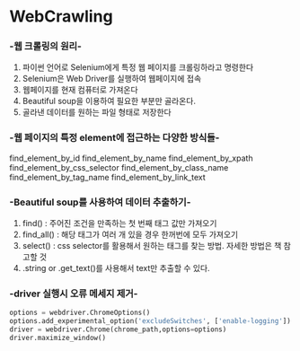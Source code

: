 # WebCrawling

### -웹 크롤링의 원리-
1. 파이썬 언어로 Selenium에게 특정 웹 페이지를 크롤링하라고 명령한다
2. Selenium은 Web Driver를 실행하여 웹페이지에 접속
3. 웹페이지를 현재 컴퓨터로 가져온다
4. Beautiful soup을 이용하여 필요한 부분만 골라온다.
5. 골라낸 데이터를 원하는 파일 형태로 저장한다

### -웹 페이지의 특정 element에 접근하는 다양한 방식들-
find_element_by_id
find_element_by_name
find_element_by_xpath
find_element_by_css_selector
find_element_by_class_name
find_element_by_tag_name
find_element_by_link_text

### -Beautiful soup를 사용하여 데이터 추출하기-
1) find() : 주어진 조건을 만족하는 첫 번째 태그 값만 가져오기
2) find_all() : 해당 태그가 여러 개 있을 경우 한꺼번에 모두 가져오기
3) select() : css selector를 활용해서 원하는 태그를 찾는 방법. 자세한 방법은 책 참고할 것
4) .string or .get_text()를 사용해서 text만 추출할 수 있다.

### -driver 실행시 오류 메세지 제거-
```python
options = webdriver.ChromeOptions()
options.add_experimental_option('excludeSwitches', ['enable-logging'])
driver = webdriver.Chrome(chrome_path,options=options)
driver.maximize_window()
```
